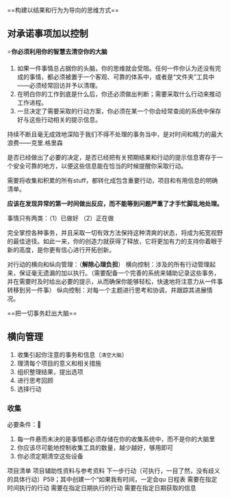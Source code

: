 
==构建以结果和行为为导向的思维方式==



## 对承诺事项加以控制
⭐**你必须利用你的智慧去清空你的大脑**
1. 如果一件事情总占据你的头脑，你的思维就会受阻。任何一件你认为还没有完成的事情，都必须被置于一个客观、可靠的体系中，或者是“文件夹”工具中——必须经常回访并予以清理。
2. 在明白你的工作到底是什么后，你还必须做出判断；需要采取什么行动来推动工作进程。
3. 一旦决定了需要采取的行动方案，你必须在某一个你会经常查阅的系统中保存好与这些行动相关的提示信息。


持续不断且毫无成效地深陷于我们不得不处理的事务当中，是对时间和精力的最大浪费——克里.格里森

是否已经做出了必要的决定，是否已经把有关预期结果和行动的提示信息寄存于一个安全可靠的地方，以便这些信息能在恰当的时候提醒你采取行动。

需要将收集和积累的所有stuff，都转化成包含重要行动，项目和有用信息的明确清单。

**应该在发现异常的第一时间做出反应，而不能等到问题严重了才手忙脚乱地处理。**

事情只有两类：（1）已做好   （2）正在做

完全掌控各种事务，并且采取一切有效方法保持这种清爽的状态，将成为拓宽视野的最佳途径。如此一来，你的创造力就获得了释放，它将更加有力的支持你着眼于新的高度，是你更有信心进行开拓创新。

对行动的横向和纵向管理：（**解除心理负担**）
横向控制：涉及的所有行动管理起来，保证毫无遗漏的加以执行。（需要配备一个完善的系统来辅助记录这些事务，并在需要时及时给出必要的提示，从而确保你能够轻松，快速地将注意力从一件事转移到另一件事）
纵向控制：对每一个主题进行思考和协调，并跟踪其进展情况。

==把一切事务赶出大脑==


## 横向管理
1. 收集引起你注意的事务和信息（`清空大脑`）
2. 理清每个项目的意义和相关措施
3. 组织整理结果，提出选项
4. 进行思考回顾
5. 选择行动

### 收集
必要条件：🌟
1. 每一件悬而未决的是事情都必须存储在你的收集系统中，而不是你的大脑里
2. 你应该尽可能地控制收集工具的数量，越少越好，够用即可
3. 你必须定期清空这些设备


项目清单
项目辅助性资料与参考资料
下一步行动（可执行，一目了然，没有歧义的具体行动）P59；其中创建一个“如果我有时间，一定会qu
日程表
	需要在指定时间执行的行动
	需要在指定日期执行的行动
	需要在指定日期获取的信息




